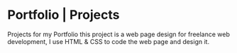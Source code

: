 # Portfolio | Projects 
Projects for my Portfolio
this project is a web page design for freelance web development, I use HTML & CSS to code the web page and design it.

